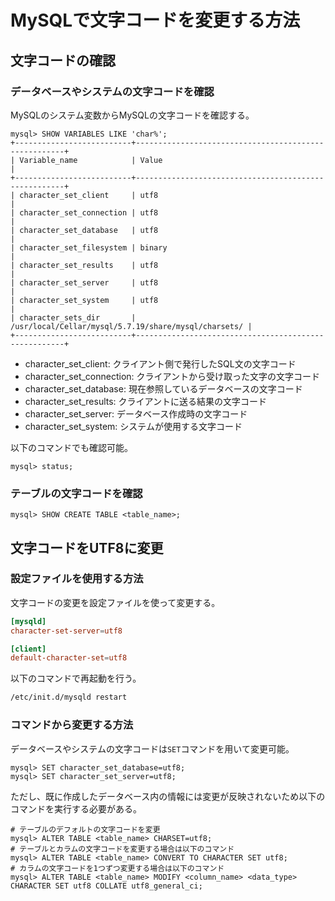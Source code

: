 # MySQLで文字コードを変更する方法

## 文字コードの確認

### データベースやシステムの文字コードを確認

MySQLのシステム変数からMySQLの文字コードを確認する。

```mysql
mysql> SHOW VARIABLES LIKE 'char%';
+--------------------------+------------------------------------------------------+
| Variable_name            | Value                                                |
+--------------------------+------------------------------------------------------+
| character_set_client     | utf8                                                 |
| character_set_connection | utf8                                                 |
| character_set_database   | utf8                                                 |
| character_set_filesystem | binary                                               |
| character_set_results    | utf8                                                 |
| character_set_server     | utf8                                                 |
| character_set_system     | utf8                                                 |
| character_sets_dir       | /usr/local/Cellar/mysql/5.7.19/share/mysql/charsets/ |
+--------------------------+------------------------------------------------------+
```

- character\_set\_client: クライアント側で発行したSQL文の文字コード
- character\_set\_connection: クライアントから受け取った文字の文字コード
- character\_set\_database: 現在参照しているデータベースの文字コード
- character\_set\_results: クライアントに送る結果の文字コード
- character\_set\_server: データベース作成時の文字コード
- character\_set\_system: システムが使用する文字コード

以下のコマンドでも確認可能。

```mysql
mysql> status;
```

### テーブルの文字コードを確認

```mysql
mysql> SHOW CREATE TABLE <table_name>;
```

## 文字コードをUTF8に変更

### 設定ファイルを使用する方法

文字コードの変更を設定ファイルを使って変更する。

```/etc/my.cnf
[mysqld]
character-set-server=utf8

[client]
default-character-set=utf8
```

以下のコマンドで再起動を行う。

```bash
/etc/init.d/mysqld restart
```

### コマンドから変更する方法

データベースやシステムの文字コードは`SET`コマンドを用いて変更可能。

```mysql
mysql> SET character_set_database=utf8;
mysql> SET character_set_server=utf8;
```

ただし、既に作成したデータベース内の情報には変更が反映されないため以下のコマンドを実行する必要がある。

```mysql
# テーブルのデフォルトの文字コードを変更
mysql> ALTER TABLE <table_name> CHARSET=utf8;
# テーブルとカラムの文字コードを変更する場合は以下のコマンド
mysql> ALTER TABLE <table_name> CONVERT TO CHARACTER SET utf8;
# カラムの文字コードを1つずつ変更する場合は以下のコマンド
mysql> ALTER TABLE <table_name> MODIFY <column_name> <data_type> CHARACTER SET utf8 COLLATE utf8_general_ci;
```

